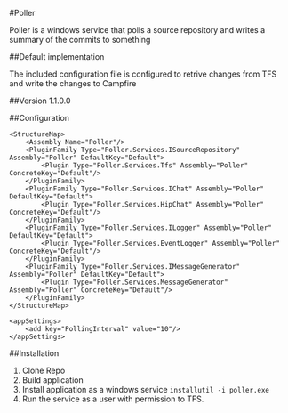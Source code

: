 #Poller


Poller is a windows service that polls a source repository and writes a summary of the commits to something

##Default implementation


The included configuration file is configured to retrive changes from TFS and write the changes to Campfire

##Version
1.1.0.0

##Configuration

    <StructureMap>
        <Assembly Name="Poller"/>
        <PluginFamily Type="Poller.Services.ISourceRepository" Assembly="Poller" DefaultKey="Default">
            <Plugin Type="Poller.Services.Tfs" Assembly="Poller" ConcreteKey="Default"/>
        </PluginFamily>
        <PluginFamily Type="Poller.Services.IChat" Assembly="Poller" DefaultKey="Default">
            <Plugin Type="Poller.Services.HipChat" Assembly="Poller" ConcreteKey="Default"/>
        </PluginFamily>
        <PluginFamily Type="Poller.Services.ILogger" Assembly="Poller" DefaultKey="Default">
            <Plugin Type="Poller.Services.EventLogger" Assembly="Poller" ConcreteKey="Default"/>
        </PluginFamily>
        <PluginFamily Type="Poller.Services.IMessageGenerator" Assembly="Poller" DefaultKey="Default">
            <Plugin Type="Poller.Services.MessageGenerator" Assembly="Poller" ConcreteKey="Default"/>
        </PluginFamily>
    </StructureMap>
    
    <appSettings>
        <add key="PollingInterval" value="10"/>
    </appSettings>

##Installation


1. Clone Repo
2. Build application
3. Install application as a windows service `installutil -i poller.exe`
4. Run the service as a user with permission to TFS.